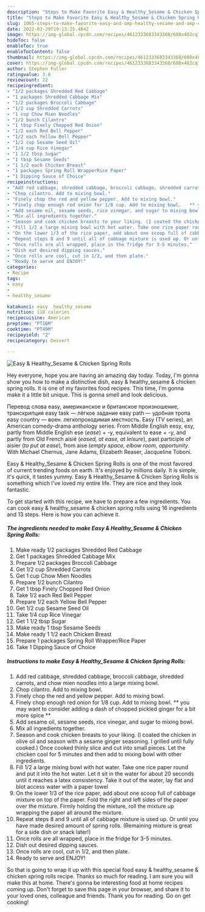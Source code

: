 ```yaml
---
description: "Steps to Make Favorite Easy & Healthy_Sesame & Chicken Spring Rolls"
title: "Steps to Make Favorite Easy & Healthy_Sesame & Chicken Spring Rolls"
slug: 1065-steps-to-make-favorite-easy-and-amp-healthy-sesame-and-amp-chicken-spring-rolls
date: 2022-03-29T19:13:25.404Z
image: https://img-global.cpcdn.com/recipes/4612333683343360/680x482cq70/easy-healthy_sesame-chicken-spring-rolls-recipe-main-photo.jpg
hideToc: false
enableToc: true
enableTocContent: false
thumbnail: https://img-global.cpcdn.com/recipes/4612333683343360/680x482cq70/easy-healthy_sesame-chicken-spring-rolls-recipe-main-photo.jpg
cover: https://img-global.cpcdn.com/recipes/4612333683343360/680x482cq70/easy-healthy_sesame-chicken-spring-rolls-recipe-main-photo.jpg
author: Stephen Fuller
ratingvalue: 3.8
reviewcount: 22
recipeingredient:
- "1/2 packages Shredded Red Cabbage"
- "1 packages Shredded Cabbage Mix"
- "1/2 packages Broccoli Cabbage"
- "1/2 cup Shredded Carrots"
- "1 cup Chow Mien Noodles"
- "1/2 bunch Cilantro"
- "1 tbsp Finely Chopped Red Onion"
- "1/2 each Red Bell Pepper"
- "1/2 each Yellow Bell Pepper"
- "1/2 cup Sesame Seed Oil"
- "1/4 cup Rice Vinegar"
- "1 1/2 tbsp Sugar"
- "1 tbsp Sesame Seeds"
- "1 1/2 each Chicken Breast"
- "1 packages Spring Roll WrapperRice Paper"
- "1 Dipping Sauce of Choice"
recipeinstructions:
- "Add red cabbage, shredded cabbage, broccoli cabbage, shredded carrots, and chow mien noodles into a large mixing bowl."
- "Chop cilantro. Add to mixing bowl."
- "Finely chop the red and yellow pepper. Add to mixing bowl."
- "Finely chop enough red onion for 1/8 cup. Add to mixing bowl.   ** you may want to consider adding a dash of chopped pickled ginger for a bit more spice **"
- "Add sesame oil, sesame seeds, rice vinegar, and sugar to mixing bowl."
- "Mix all ingredients together."
- "Season and cook chicken breasts to your liking. (I coated the chicken in olive oil and season with a sesame ginger seasoning. I grilled until fully cooked.) Once cooked thinly slice and cut into small pieces. Let the chicken cool for 5 minutes and then add to mixing bowl with other ingredients."
- "Fill 1/2 a large mixing bowl with hot water. Take one rice paper round and put it into the hot water. Let it sit in the water for about 20 seconds until it reaches a latex consistency. Take it out of the water, lay flat and blot access water with a paper towel"
- "On the lower 1/3 of the rice paper, add about one scoop full of cabbage mixture on top of the paper. Fold the right and left sides of the paper over the mixture. Firmly holding the mixture, roll the mixture up wrapping the paper all around the mixture."
- "Repeat steps 8 and 9 until all of cabbage mixture is used up. Or until you have made desired amount of spring rolls. (Remaining mixture is great for a side dish or snack later!)"
- "Once rolls are all wrapped, place in the fridge for 3-5 minutes."
- "Dish out desired dipping sauces."
- "Once rolls are cool, cut in 1/2, and then plate."
- "Ready to serve and ENJOY!"
categories:
- Recipe
tags:
- easy
- 
- healthy_sesame

katakunci: easy  healthy_sesame 
nutrition: 118 calories
recipecuisine: American
preptime: "PT16M"
cooktime: "PT49M"
recipeyield: "2"
recipecategory: Dessert

---
```



![Easy & Healthy_Sesame & Chicken Spring Rolls](https://img-global.cpcdn.com/recipes/4612333683343360/680x482cq70/easy-healthy_sesame-chicken-spring-rolls-recipe-main-photo.jpg)

Hey everyone, hope you are having an amazing day today. Today, I'm gonna show you how to make a distinctive dish, easy & healthy_sesame & chicken spring rolls. It is one of my favorites food recipes. This time, I'm gonna make it a little bit unique. This is gonna smell and look delicious.

Перевод слова easy, американское и британское произношение, транскрипция easy task — лёгкое задание easy path — удобная тропа easy country — воен. легкопроходимая местность. Easy (TV series), an American comedy-drama anthology series. From Middle English eesy, esy, partly from Middle English ese (*ease*) + -y, equivalent to ease +‎ -y, and partly from Old French aisié (*eased, at ease, at leisure*), past participle of aisier (*to put at ease*), from aise (*empty space, elbow room, opportunity*. With Michael Chernus, Jane Adams, Elizabeth Reaser, Jacqueline Toboni.

Easy & Healthy_Sesame & Chicken Spring Rolls is one of the most favored of current trending foods on earth. It's enjoyed by millions daily. It is simple, it's quick, it tastes yummy. Easy & Healthy_Sesame & Chicken Spring Rolls is something which I've loved my entire life. They are nice and they look fantastic.


To get started with this recipe, we have to prepare a few ingredients. You can cook easy & healthy_sesame & chicken spring rolls using 16 ingredients and 13 steps. Here is how you can achieve it.

<!--inarticleads1-->

##### The ingredients needed to make Easy & Healthy_Sesame & Chicken Spring Rolls:

1. Make ready 1/2 packages Shredded Red Cabbage
1. Get 1 packages Shredded Cabbage Mix
1. Prepare 1/2 packages Broccoli Cabbage
1. Get 1/2 cup Shredded Carrots
1. Get 1 cup Chow Mien Noodles
1. Prepare 1/2 bunch Cilantro
1. Get 1 tbsp Finely Chopped Red Onion
1. Take 1/2 each Red Bell Pepper
1. Prepare 1/2 each Yellow Bell Pepper
1. Get 1/2 cup Sesame Seed Oil
1. Take 1/4 cup Rice Vinegar
1. Get 1 1/2 tbsp Sugar
1. Make ready 1 tbsp Sesame Seeds
1. Make ready 1 1/2 each Chicken Breast
1. Prepare 1 packages Spring Roll Wrapper/Rice Paper
1. Take 1 Dipping Sauce of Choice




<!--inarticleads2-->

##### Instructions to make Easy & Healthy_Sesame & Chicken Spring Rolls:

1. Add red cabbage, shredded cabbage, broccoli cabbage, shredded carrots, and chow mien noodles into a large mixing bowl.
1. Chop cilantro. Add to mixing bowl.
1. Finely chop the red and yellow pepper. Add to mixing bowl.
1. Finely chop enough red onion for 1/8 cup. Add to mixing bowl.   ** you may want to consider adding a dash of chopped pickled ginger for a bit more spice **
1. Add sesame oil, sesame seeds, rice vinegar, and sugar to mixing bowl.
1. Mix all ingredients together.
1. Season and cook chicken breasts to your liking. (I coated the chicken in olive oil and season with a sesame ginger seasoning. I grilled until fully cooked.) Once cooked thinly slice and cut into small pieces. Let the chicken cool for 5 minutes and then add to mixing bowl with other ingredients.
1. Fill 1/2 a large mixing bowl with hot water. Take one rice paper round and put it into the hot water. Let it sit in the water for about 20 seconds until it reaches a latex consistency. Take it out of the water, lay flat and blot access water with a paper towel
1. On the lower 1/3 of the rice paper, add about one scoop full of cabbage mixture on top of the paper. Fold the right and left sides of the paper over the mixture. Firmly holding the mixture, roll the mixture up wrapping the paper all around the mixture.
1. Repeat steps 8 and 9 until all of cabbage mixture is used up. Or until you have made desired amount of spring rolls. (Remaining mixture is great for a side dish or snack later!)
1. Once rolls are all wrapped, place in the fridge for 3-5 minutes.
1. Dish out desired dipping sauces.
1. Once rolls are cool, cut in 1/2, and then plate.
1. Ready to serve and ENJOY!



So that is going to wrap it up with this special food easy & healthy_sesame & chicken spring rolls recipe. Thanks so much for reading. I am sure you will make this at home. There's gonna be interesting food at home recipes coming up. Don't forget to save this page in your browser, and share it to your loved ones, colleague and friends. Thank you for reading. Go on get cooking!
